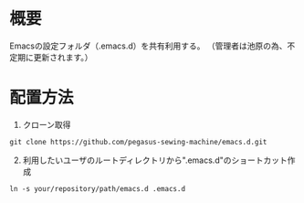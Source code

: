 # 概要
Emacsの設定フォルダ（.emacs.d）を共有利用する。
（管理者は池原の為、不定期に更新されます。）

# 配置方法
1. クローン取得

`
git clone https://github.com/pegasus-sewing-machine/emacs.d.git
`

2. 利用したいユーザのルートディレクトリから".emacs.d"のショートカット作成

`
ln -s your/repository/path/emacs.d .emacs.d
`
